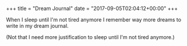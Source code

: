 +++
title = "Dream Journal"
date = "2017-09-05T02:04:12+00:00"
+++

When I sleep until I'm not tired anymore I remember way more dreams to write in my dream journal.

(Not that I need more justification to sleep until I'm not tired anymore.)
			